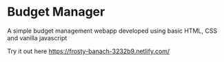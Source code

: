 # Budget Manager
A simple budget management webapp developed using basic HTML, CSS and vanilla javascript

Try it out here https://frosty-banach-3232b9.netlify.com/
